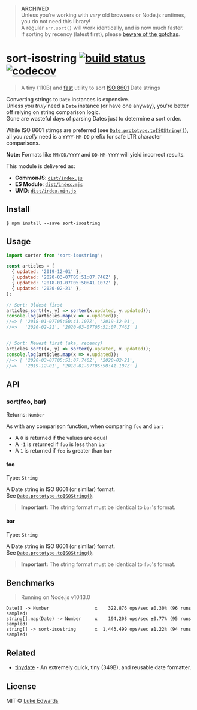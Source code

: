 > **ARCHIVED**<br>Unless you're working with _very_ old browsers or Node.js runtimes, you do not need this library!<br>A regular `arr.sort()` will work identically, and is now much faster.<br>If sorting by recency (latest first), please [beware of the gotchas](https://github.com/lukeed/sort-isostring/issues/1#issuecomment-647164151).

# sort-isostring [![build status](https://badgen.net/github/status/lukeed/sort-isostring)](https://github.com/lukeed/sort-isostring/actions) [![codecov](https://badgen.now.sh/codecov/c/github/lukeed/sort-isostring)](https://codecov.io/gh/lukeed/sort-isostring)

> A tiny (110B) and [fast](#benchmarks) utility to sort [ISO 8601](http://en.wikipedia.org/wiki/ISO_8601) Date strings

Converting strings to `Date` instances is expensive.<br>Unless you _truly_ need a `Date` instance (or have one anyway), you're better off relying on string comparison logic.<br>Gone are wasteful days of parsing Dates just to determine a sort order.

While ISO 8601 stirngs are preferred (see [`Date.prototype.toISOString()`](https://developer.mozilla.org/en-US/docs/Web/JavaScript/Reference/Global_Objects/Date/toISOString)), all you _really_ need is a `YYYY-MM-DD` prefix for safe LTR character comparisons.

**Note:** Formats like `MM/DD/YYYY` and `DD-MM-YYYY` will yield incorrect results.

This module is delivered as:

* **CommonJS**: [`dist/index.js`](https://unpkg.com/sort-isostring/dist/index.js)
* **ES Module**: [`dist/index.mjs`](https://unpkg.com/sort-isostring/dist/index.mjs)
* **UMD**: [`dist/index.min.js`](https://unpkg.com/sort-isostring/dist/index.min.js)

## Install

```
$ npm install --save sort-isostring
```


## Usage

```js
import sorter from 'sort-isostring';

const articles = [
  { updated: '2019-12-01' },
  { updated: '2020-03-07T05:51:07.746Z' },
  { updated: '2018-01-07T05:50:41.107Z' },
  { updated: '2020-02-21' },
];

// Sort: Oldest first
articles.sort((x, y) => sorter(x.updated, y.updated));
console.log(articles.map(x => x.updated));
//=> [ '2018-01-07T05:50:41.107Z', '2019-12-01',
//=>   '2020-02-21', '2020-03-07T05:51:07.746Z' ]


// Sort: Newest first (aka, recency)
articles.sort((x, y) => sorter(y.updated, x.updated));
console.log(articles.map(x => x.updated));
//=> [ '2020-03-07T05:51:07.746Z', '2020-02-21',
//=>   '2019-12-01', '2018-01-07T05:50:41.107Z' ]
```


## API

### sort(foo, bar)
Returns: `Number`

As with any comparison function, when comparing `foo` and `bar`:

* A `0` is returned if the values are equal
* A `-1` is returned if `foo` is less than `bar`
* A `1` is returned if `foo` is greater than `bar`


#### foo
Type: `String`

A Date string in ISO 8601 (or similar) format.<br>See [`Date.prototype.toISOString()`](https://developer.mozilla.org/en-US/docs/Web/JavaScript/Reference/Global_Objects/Date/toISOString).

> **Important:** The string format must be identical to `bar`'s format.

#### bar
Type: `String`

A Date string in ISO 8601 (or similar) format.<br>See [`Date.prototype.toISOString()`](https://developer.mozilla.org/en-US/docs/Web/JavaScript/Reference/Global_Objects/Date/toISOString).

> **Important:** The string format must be identical to `foo`'s format.


## Benchmarks

> Running on Node.js v10.13.0

```
Date[] -> Number                 x    322,876 ops/sec ±0.30% (96 runs sampled)
string[].map(Date) -> Number     x    194,208 ops/sec ±0.77% (95 runs sampled)
string[] -> sort-isostring       x  1,443,499 ops/sec ±1.22% (94 runs sampled)
```

## Related

- [tinydate](https://github.com/lukeed/tinydate) - An extremely quick, tiny (349B), and reusable date formatter.


## License

MIT © [Luke Edwards](https://lukeed.com)

